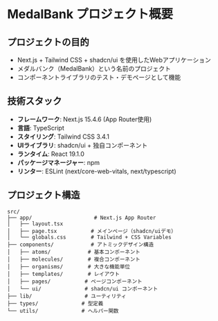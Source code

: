 # MedalBank プロジェクト概要

## プロジェクトの目的
- Next.js + Tailwind CSS + shadcn/ui を使用したWebアプリケーション
- メダルバンク（MedalBank）という名前のプロジェクト
- コンポーネントライブラリのテスト・デモページとして機能

## 技術スタック
- **フレームワーク**: Next.js 15.4.6 (App Router使用)
- **言語**: TypeScript
- **スタイリング**: Tailwind CSS 3.4.1
- **UIライブラリ**: shadcn/ui + 独自コンポーネント
- **ランタイム**: React 19.1.0
- **パッケージマネージャー**: npm
- **リンター**: ESLint (next/core-web-vitals, next/typescript)

## プロジェクト構造
```
src/
├── app/                    # Next.js App Router
│   ├── layout.tsx
│   ├── page.tsx           # メインページ（shadcn/uiデモ）
│   └── globals.css        # Tailwind + CSS Variables
├── components/            # アトミックデザイン構造
│   ├── atoms/            # 基本コンポーネント
│   ├── molecules/        # 複合コンポーネント
│   ├── organisms/        # 大きな機能単位
│   ├── templates/        # レイアウト
│   ├── pages/           # ページコンポーネント
│   └── ui/              # shadcn/ui コンポーネント
├── lib/                 # ユーティリティ
├── types/              # 型定義
└── utils/              # ヘルパー関数
```